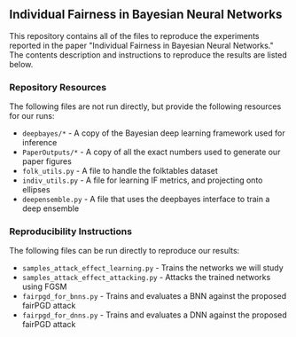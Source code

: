 ## Individual Fairness in Bayesian Neural Networks

This repository contains all of the files to reproduce the experiments reported in the paper "Individual Fairness in Bayesian Neural Networks." The contents description and instructions to reproduce the results are listed below.

### Repository Resources

The following files are not run directly, but provide the following resources for our runs:

* `deepbayes/*` - A copy of the Bayesian deep learning framework used for inference
* `PaperOutputs/*` - A copy of all the exact numbers used to generate our paper figures
* `folk_utils.py` - A file to handle the folktables dataset
* `indiv_utils.py` - A file for learning IF metrics, and projecting onto ellipses 
* `deepensemble.py` - A file that uses the deepbayes interface to train a deep ensemble

### Reproducibility Instructions

The following files can be run directly to reproduce our results:

* `samples_attack_effect_learning.py` - Trains the networks we will study
* `samples_attack_effect_attacking.py` - Attacks the trained networks using FGSM
* `fairpgd_for_bnns.py` - Trains and evaluates a BNN against the proposed fairPGD attack
* `fairpgd_for_dnns.py` - Trains and evaluates a DNN against the proposed fairPGD attack

